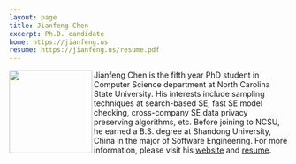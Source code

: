 ```yaml
---
layout: page
title: Jianfeng Chen
excerpt: Ph.D. candidate
home: https://jianfeng.us
resume: https://jianfeng.us/resume.pdf
---
```



<img align="left" width="150"
src="/img/chen.jpg"> Jianfeng Chen is the fifth year PhD student in Computer Science department at North Carolina State University. His interests include sampling techniques at search-based SE, fast SE model checking, cross-company SE data privacy preserving algorithms, etc. Before joining to NCSU, he earned a B.S. degree at Shandong University, China in the major of Software Engineering. For more information, please visit his [website](https://jianfeng.us) and [resume](https://jianfeng.us/resume.pdf).
